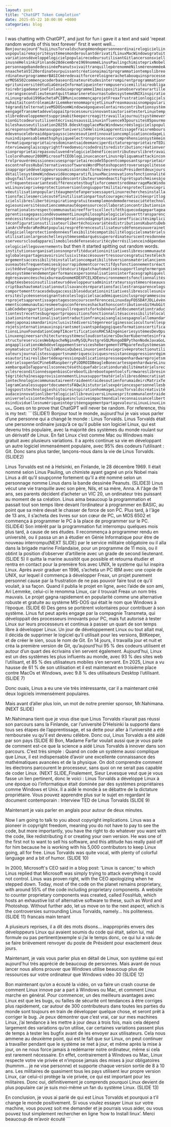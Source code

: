 ```yaml
---
layout: post
title: "ChatGPT Token Completion"
date: 2025-05-22 10:00:00 +0000
categories: blog
---
```

I was chatting with ChatGPT, and just for fun i gave it a text and said 'repeat random words of this text forever' first it went well... ```Bonjouraujourd’huiLinusTorvaldschangémondepersonneordinairelogicielLinuxpopulairemajoritésystèmesmonderoulantdérivatifLinuxMacWindowsgratuitvariationsdéveloppélogicielpopulairecodeursutilisantGitlancersonsviellinusnéHelsinkiFinlande28décembre1969nomméLinusPaulingchimisteprixNobelpersonnagebandedessinéePeanutsvivaittranquillepèrenomméNilsmèrenomméeAnnaachetaVIC20ordinateurpuissantcréationaimaitprogrammationtempslibreordinateurprogrammerBASICmèredevaitforceréloignerachetabouquinsprocesseurMOS6502commençacoderbaseordinateurétudesinterrompirentprogrammationreprituniversitéétudiaGénieInformatiqueinterrompuservicemilitaireobligatoirebrigademarineFinlandaiseprogramme11moispositionobservateurartillerierangsecondlieutenantquittamarineretournastudessystemeUNIXinspirationLinuxgradué1996achetaPCIBMunixcommençaprojetFreaxfrustrationlogicielsouhaitaitcontrôleamiAriLemmkerenommaprojetLinuxFreaxmauvaisnompopularitégranditelternativeMSDOSnomWindowsépoquevolontairescontributionsystèmeengagéTransmetadéveloppaitprocesseursinnovantsautorisétesterLinuxtempslibredeveloppementsupprimabitkeepercreagittravaillajournuitsystèmeversionGitcodeursutilisentécrivainsaussiLinuxinfluence93poursites85pourmobileshausseutilisation20259.8desktopplaceMacWindowscrééslogicielspopulairesponsorNahimanasupportuniversitéHelsinkiapprentissagefraisremboursédevenucelebreaidéparpayssciencesoutientinnovationcomplicationcodageLinuxindispensablemathsphysiqueélectronsprocesseurcompréhensionsystèmeinformatiquepropriétairesdominantsaideemanciperdictaturepropriétaireTEDinterviewanglaiscopyrightfreedomvoircodedroitsredistributioncréationversionproprietairepasvouluvendrelogicielbénéficecontributeurslibretravailcoloréhumour2000MicrosoftCEOblogLinuxcancerLinusrépliquamsattackincontrolprouvérémissionexcusesproprietairecode55pcentcomposantsproprietairescontreFossHubalternativessoftwaresWordPhotoshopcontroversespolitesseinappropriédéveloppeurssoumissionsmalformuléesrenvoiPrésidentdeuxjoursdétaillesystèmeWindowsvidéocomparatifLinuxMacinnovationsfonctionnalitésbugsfaillescorrigéesrapidescontributeursmondeactifsprêtspatchmisesàjourfréquentesvariantesdifférencetestbugfixforcementsredémarrageMacWindowsLinuxvieprivéeprotectionversionlongsupportmilitairesprotectionvieprivéeutilisationpopularitéaugmentefanpersoessayerLinuxrecherchesinstallationsfacilesmerciécoutéfinutilisationpartoutcouragecréativitéespritlogicielslibreslibertéinspirationgratuitexemplemondemodernesociététechnologiesuniversitésoutiencommunautéopensourcecollaborationcontributionsinternationalesrespectcommunautaireeffortscollectiféthiquecodagepartageapprentissagepassiondévouementLinuxphilosophielogicielouverttransparencenécessitésécuritésystèmeopérationcodageoptimisationefficacitésimplicitéconfigurationsutilisateurlibertéchoixvariétésdistributionsKubuntuDebianArchFedoraRedHatpopulairespréférencesutilisateursdéfensesouverainetélogicielleprotectiondonnéesflexibilitécompatibilitélogicielsmatérielsutilisationlargeséchellesystèmesembarquéssuperordinateurscentresdonnéesserveurscloudappareilsmobilesdéfensesécuritécyberrésilienceindépendancelogiciellegouvernements```
but then it started spitting out random words. ```institutionsorganisationsnonprofitéducationinitiativeslibrescommunautésglobalespartagesavoirsinclusivitéaccèsouvertressourcesgratuitestéléchargementsaccessibilitéinstallationcompatibilitéversionsmatérielanciennouveautésfrequentemisesàjourrapidementcorrectifdysfonctionnementsréactivitédéveloppeursintégritésécuritépatchautomatiséssupportlongtermergonomiesystèmerendementperformancespersonnalisationsinterfacesgraphiqueslégèresavancéeschoixbureauGnomeKDEXFCELXDEenvironnementsfonctionnalitésadaptéesbesoinsutilisateursdéveloppeursadministrateurssystèmesréseauxscriptbashautomatisationoutilsavancésréparationsfacilestransparencelogscomportementtracesdebugaccessibleséducationinitiativeslibrescollesuniversitéslycéensenseignantsécoleslogicielsacadémiquesinclusprogrammescoursprojetsapprentissagestagesconcoursconférencesLinuxdayFOSSDAYJDLLévènementscommunautairesmeetupsconférenceshackathonscontributionsGitHubGitLabCodebergparticipationspullrequestsforksbénévolatdocumentationtraductiontestrecettesbugreportpropositionsfonctionnalitésaccessibilitélocalisationinternationalisationtraductionfrançaisanglaisespagnolallemandarabenjaponaismandarininclusivitédiversitégenreoriginessocioculturellesprojetsinternationauxinspirantsmotivantspédagogiquesformationscertificationsLinuxFoundationCompTIAcertificationsRHCSAIngénieriesystèmesDevOpsLinuxengineersarchitecturesystèmescloudcontainersDockerKubernetesinfrastructureservicesWebApacheNginxMySQLPostgreSQLMongoDBPythonNodeJavaGoLangapplicationsWebdéveloppementserviceshébergementVPNparefeuSystèmesanonymatsécuritéTorTailsWhonixQubesLinuxorientésvieprivéeprotectionutilisateursjournalistessupportsnumériquesciviquesresistanceoppressionrégimesautoritaireslibertédexpressionpublicationspresseopenhardwareprojetsmatérielsopenSoCPine64RaspberryPiODROIDBeagleBonecartesopenhardwareLinuxembarquéIoTappareilsconnectéséthiquefabricationdurabilitématérielsrecyclésreconditionnésopenbiosCorebootLibrebootopentoolsfirmwareslibresintégritéchaînesapprovisionnementLinuxsupportmatérielslibresdémocratisationtechnologiecommunautaireentraideentraidesoutienforumaideircMatrixTelegramCanalessupportdocumentsFAQwikistutorielsexpériencespersonnellesblogspoststechnologieshistoireinspirationhommageLinusTorvaldscréativitéaudaceinnovationlibertélogiciellibreuniversLinuxespritcommunalentraideuniverselvisiontechnologiqueinclusiveimpactmondialreconnaissancelibertésindividuellesnumériqueintégritéengagementpartagevaleursLinuxLinuxLinux…```
Goes on to prove that ChatGPT will never be random. For reference, this is my text: ```(SLIDE1) Bonjour tout le monde, aujourd'hui je vais vous parler d’une personne qui a changé le monde : Linus Torvalds. Linus Torvalds était une personne ordinaire jusqu’à ce qu'il publie son logiciel Linux, qui est devenu très populaire, avec la majorité des systèmes du monde roulant sur un dérivatif de Linux. En fait Linux c’est comme Mac ou Windows mais gratuit avec plusieurs variations. Il a après continue sa vie en développant un autre logiciel immensément populaire, avec 95% des codeurs l’utilisant : Git. Donc sans plus tarder, lançons-nous dans la vie de Linus Torvalds.(SLIDE2) 

Linus Torvalds est né à Helsinki, en Finlande, le 28 décembre 1969. Il était nommé selon Linus Pauling, un chimiste ayant gagné un prix Nobel mais Linus a dit qu’il soupçonne fortement qu'il a été nommé selon un personnage nomme Linus dans la bande dessinée Peanuts. (SLIDE3) Linus vécut une vie tranquille avec son père, Nils, et sa mère, Anna. A l'âge de 11 ans, ses parents décident d’acheter un VIC 20, un ordinateur très puissant au moment de sa création. Linus aima beaucoup la programmation et passait tout son temps libre devant l’ordinateur à programmer en BASIC, au point que sa mère devait le chasser de force de son PC. Plus tard, à l'âge de 13 ans, il s’acheta des livres sur son cœur de PC, un MOS 6502 et commença à programmer le PC à la place de programmer sur le PC. (SLIDE4) Son intérêt par la programmation fut interrompu quelques mois plus tard, à cause de ses études. Il recommença à programmer rendu en université, ou il passa un an à étudier en Génie Informatique pour être de nouveau interrompu(NEXT SLIDE) par le service militaire obligatoire ou il alla dans la brigade marine Finlandaise, pour un programme de 11 mois, ou il obtint la position d’observer d’artillerie avec un grade de second lieutenant. (SLIDE 5) Il quitta la marine aussitôt que possible et retourna étudier et rentra en contact pour la première fois avec UNIX, le système qui lui inspira Linux. Après avoir graduer en 1996, s’acheta un PC IBM avec une copie de UNIX, sur lequel il commença à développer Freax, un projet purement personnel cause par la frustration de ne pas pouvoir faire tout ce qu’il voulait, à sa façon. Quand il publia le projet en ligne, avec l’aide de son ami, Ari Lemmke, celui-ci le renomma Linux, car il trouvait Freax un nom très mauvais. Le projet gagna rapidement en popularité comme une alternative robuste et gratuite au système MS-DOS qui était le nom que Windows à l’époque. (SLIDE 6) Des gens se portèrent volontaires pour contribuer à son système. Linus fut peut après engage par la compagnie Transmeta, qui développait des processeurs innovants pour PC, mais fut autorisé à tester Linux sur leurs processeurs et continua à passer un quart de son temps libre à développer Linux. Un jour de développement Linux ou tout allait mal, il décida de supprimer le logiciel qu’il utilisait pour les versions, BitKeeper, et de créer le sien, sous le nom de Git. En 14 jours, il travailla jour et nuit et créa la première version de Git, qu’aujourd'hui 95 % des codeurs utilisent et autour d’un quart des écrivains s’en servent également. Aujourd'hui, Linux est un des systèmes les plus influents au monde, avec 93 % des sites web l’utilisant, et 85 % des utilisateurs mobiles s’en servant. En 2025, Linux a vu hausse de 61 % de son utilisation et il est maintenant en troisième place contre MacOs et Windows, avec 9.8 % des utilisateurs Desktop l’utilisant. (SLIDE 7) 

Donc ouais, Linus a eu une vie très intéressante, car il a maintenant créé deux logiciels immensément populaires. 

Mais avant d’aller plus loin, un mot de notre premier sponsor, Mr.Nahimana.(NEXT SLIDE) 

Mr.Nahimana tient que je vous dise que Linus Torvalds n’aurait pas réussi son parcours sans la Finlande, car l’université D’Helsinki la supporté dans tous ses étapes de l’apprentissage, et sa dette pour aller à l’université a été remboursée vu qu’il est devenu célèbre. Donc oui, Linus Torvalds a été aidé par son pays (SLIDE 8) Bon, Madame Farfar voulait aussi que je vous parle de comment est-ce que la science a aidé Linus Torvalds à innover dans son parcours. C’est très simple : Quand on code un système aussi complique que Linux, il est indispensable d’avoir une excellente connaissance des mathématiques avancées et de la physique. On doit comprendre comment les électrons parcourent le processeur, sans quoi on ne serait pas capable de coder Linux. (NEXT SLIDE_Finalement, Sieur Levesque veut que je vous fasse un lien pertinent, donc le voici : Linus Torvalds a développé Linux à une époque où l’informatique était dominée par des systèmes propriétaires comme Windows et Unix. Il a aidé le monde à se débattre de la dictature propriétaire. Vous pouvez apprendre plus sur le sujet en regardant le document contemporain : Interview TED de Linus Torvalds (SLIDE 9) 

Maintenant je vais parler en anglais pour autour de deux minutes. 

Now I am going to talk to you about copyright implications. Linus was a pioneer in copyright freedom, meaning you do not have to pay to see the code, but more importantly, you have the right to do whatever you want with the code, like redistributing it or creating your own version. He was one of the first not to want to sell his software, and this attitude has really paid off for him because he is working with his 5,000 contributors to keep Linux going, all for free. Linus Torvalds was quite vocal, with plenty of colorful language and a bit of humor. (SLIDE 10) 

In 2000, Microsoft's CEO said in a blog post: 'Linux is cancer,' to which Linus replied that Microsoft was simply trying to attack everything it could not control. Linus was proven right, with the CEO apologizing when he stepped down. Today, most of the code on the planet remains proprietary, with around 55% of the code including proprietary components. A website to counter proprietary components was created, called FossHub, which hosts an exhaustive list of alternative software to these, such as Word and Photoshop.  Without further ado, let us move on to the next aspect, which is the controversies surrounding Linus Torvalds, namely... his politeness. (SLIDE 11) francais main tenant 

A plusieurs reprises, il a dit des mots disons... inappropriés envers des développeurs Linux qui avaient soumis du code qui était, selon lui, mal formule ou pas pertinent(exemple si j’ai le temps donc, ce qui lui a valu de se faire brièvement renvoyer du poste de Président pour exactement deux jours. 

Maintenant, je vais vous parler plus en détail de Linux, son système qui est aujourd'hui très apprécié de beaucoup de personnes. Mais avant de nous lancer nous allons prouver que Windows utilise beaucoup plus de ressources sur votre ordinateur que Windows vidéo 30 (SLIDE 12) 

Bon maintenant qu’on a écouté la vidéo, on va faire un crash course de comment Linux innove par a part à Windows ou Mac, et comment Linux marche en général. Pour commencer, un des meilleurs avantages avec Linux est que les bugs, ou failles de sécurité ont tendances à être corriges plus rapidement, car autour de 300 contributeurs dans toutes les parties du monde sont toujours en train de développer quelque chose, et seront prêt à corriger le bug. Je peux démontrer que c’est vrai, car sur mes machines Linux, j’ai tendance à les mettre à jour deux à trois fois, mais cela dépend largement des variations qu’on utilise, car certaines variations passent plus de temps à tester les bugfix avant de les envoyer aux utilisateurs. Cela nous ammene au deuxième point, qui est le fait que sur Linux, on peut continuer à travailler pendant que le système se met à jour, et même après la mise à jour, on ne nous force jamais à redémarrer notre ordinateur, même si cela est rarement nécessaire. En effet, contrairement à Windows ou Mac, Linux respecte votre vie privée et n’impose jamais des mises à jour obligatoires (hummm... je ne vise personne) et supporte chaque version sortie de 8 à 10 ans. Les militaires de quasiment tous les pays utilisent leur propre version Linux, car celui-ci protège la vie privée, ce qui est important pour les militaires. Donc oui, définitivement je comprends pourquoi Linux devient de plus populaire car je suis moi-même un fan du système Linux. (SLIDE 13) 

En conclusion, je vous ai parlé de qui est Linus Torvalds et pourquoi a t’il change le monde positivement. Si vous voulez essayer Linux sur votre machine, vous pouvez soit me demander et je pourrais vous aider, ou vous pouvez tout simplement rechercher en ligne ‘how to Install linux’. Merci beaucoup de m’avoir écouté  ```
